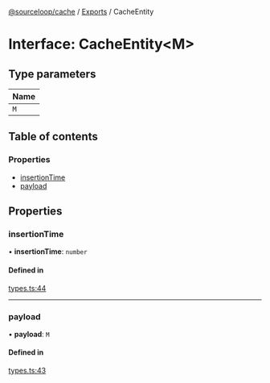 [@sourceloop/cache](../README.md) / [Exports](../modules.md) / CacheEntity

# Interface: CacheEntity<M\>

## Type parameters

| Name |
| :------ |
| `M` |

## Table of contents

### Properties

- [insertionTime](CacheEntity.md#insertiontime)
- [payload](CacheEntity.md#payload)

## Properties

### insertionTime

• **insertionTime**: `number`

#### Defined in

[types.ts:44](https://github.com/sourcefuse/loopback4-microservice-catalog/blob/b93c60ac7/packages/cache/src/types.ts#L44)

___

### payload

• **payload**: `M`

#### Defined in

[types.ts:43](https://github.com/sourcefuse/loopback4-microservice-catalog/blob/b93c60ac7/packages/cache/src/types.ts#L43)
